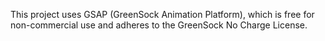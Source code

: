 

This project uses GSAP (GreenSock Animation Platform), which is free for non-commercial use and adheres to the GreenSock No Charge License.





